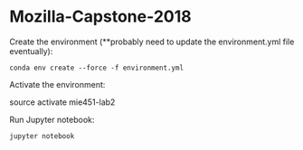 # Mozilla-Capstone-2018

Create the environment (**probably need to update the environment.yml file eventually):

    conda env create --force -f environment.yml

Activate the environment:

   source activate mie451-lab2

Run Jupyter notebook:

    jupyter notebook
